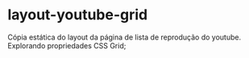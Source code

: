 # layout-youtube-grid
Cópia estática do layout da página de lista de reprodução do youtube. 
Explorando propriedades CSS Grid;